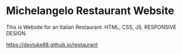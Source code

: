 # Michelangelo Restaurant Website


This is Website for an Italian Restaurant.
HTML, CSS, JS, RESPONSIVE DESIGN.

https://devluke88.github.io/restaurant
